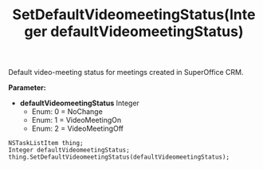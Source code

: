 ﻿---
uid: crmscript_ref_NSTaskListItem_SetDefaultVideomeetingStatus
title: SetDefaultVideomeetingStatus(Integer defaultVideomeetingStatus)
intellisense: NSTaskListItem.SetDefaultVideomeetingStatus
keywords: NSTaskListItem, GetDefaultVideomeetingStatus
so.topic: reference
---

Default video-meeting status for meetings created in SuperOffice CRM.

**Parameter:** 
 - **defaultVideomeetingStatus** Integer
     - Enum: 0 = NoChange 
     - Enum: 1 = VideoMeetingOn 
     - Enum: 2 = VideoMeetingOff 

```crmscript
NSTaskListItem thing;
Integer defaultVideomeetingStatus;
thing.SetDefaultVideomeetingStatus(defaultVideomeetingStatus);
```

